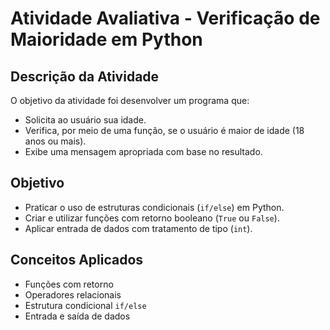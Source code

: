 # Atividade Avaliativa  - Verificação de Maioridade em Python

## Descrição da Atividade

O objetivo da atividade foi desenvolver um programa que:

- Solicita ao usuário sua idade.
- Verifica, por meio de uma função, se o usuário é maior de idade (18 anos ou mais).
- Exibe uma mensagem apropriada com base no resultado.

## Objetivo

- Praticar o uso de estruturas condicionais (`if/else`) em Python.
- Criar e utilizar funções com retorno booleano (`True` ou `False`).
- Aplicar entrada de dados com tratamento de tipo (`int`).

## Conceitos Aplicados

- Funções com retorno
- Operadores relacionais
- Estrutura condicional `if/else`
- Entrada e saída de dados

